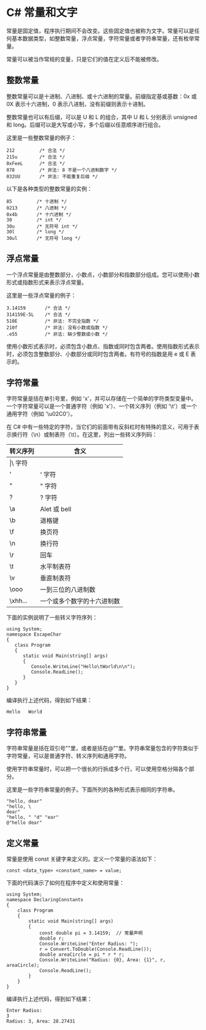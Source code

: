 # C\# 常量和文字

常量是固定值，程序执行期间不会改变。这些固定值也被称为文字。常量可以是任何基本数据类型，如整数常量，浮点常量，字符常量或者字符串常量，还有枚举常量。

常量可以被当作常规的变量，只是它们的值在定义后不能被修改。

## 整数常量

整数常量可以是十进制、八进制、或十六进制的常量。前缀指定基或基数：0x 或 0X 表示十六进制，0 表示八进制，没有前缀则表示十进制。

整数常量也可以有后缀，可以是 U 和 L 的组合，其中 U 和 L 分别表示 unsigned 和 long。后缀可以是大写或小写，多个后缀以任意顺序进行组合。

这里是一些整数常量的例子：
```
212         /* 合法 */
215u        /* 合法 */
0xFeeL      /* 合法 */
078         /* 非法: 8 不是一个八进制数字 */
032UU       /* 非法: 不能重复后缀 */
```

以下是各种类型的整数常量的实例：
```
85         /* 十进制 */
0213       /* 八进制 */
0x4b       /* 十六进制 */
30         /* int */
30u        /* 无符号 int */
30l        /* long */
30ul       /* 无符号 long */
```

## 浮点常量

一个浮点常量是由整数部分，小数点，小数部分和指数部分组成。您可以使用小数形式或指数形式来表示浮点常量。

这里是一些浮点常量的例子：
```
3.14159       /* 合法 */
314159E-5L    /* 合法 */
510E          /* 非法: 不完全指数 */
210f          /* 非法: 没有小数或指数 */
.e55          /* 非法: 缺少整数或小数 */
```

使用小数形式表示时，必须包含小数点、指数或同时包含两者。使用指数形式表示时，必须包含整数部分、小数部分或同时包含两者。有符号的指数是用 e 或 E 表示的。


## 字符常量

字符常量是括在单引号里，例如 'x'，并可以存储在一个简单的字符类型变量中。一个字符常量可以是一个普通字符（例如 'x'）、一个转义序列（例如 '\t'）或一个通用字符（例如 '\u02C0'）。

在 C# 中有一些特定的字符，当它们的前面带有反斜杠时有特殊的意义，可用于表示换行符（\n）或制表符（\t）。在这里，列出一些转义序列码：

| 转义序列 | 含义 |
| --- | --- |
|\\|\ 字符|
|\'|' 字符|
|\"|" 字符|
|\?|? 字符|
|\a|Alet 或 bell|
|\b|退格键|
|\f|换页符|
|\n|换行符|
|\r|回车|
|\t|水平制表符|
|\v|垂直制表符|
|\ooo|一到三位的八进制数|
|\xhh...|一个或多个数字的十六进制数|



下面的实例说明了一些转义字符序列：
```
using System;
namespace EscapeChar 
{
   class Program
   {
      static void Main(string[] args)
      {
         Console.WriteLine("Hello\tWorld\n\n");
         Console.ReadLine();
      }
   }
}
```

编译执行上述代码，得到如下结果：
```
Hello   World
```

## 字符串常量

字符串常量是括在双引号""里，或者是括在@""里。字符串常量包含的字符类似于字符常量，可以是普通字符、转义序列和通用字符。

使用字符串常量时，可以把一个很长的行拆成多个行，可以使用空格分隔各个部分。

这里是一些字符串常量的例子。下面所列的各种形式表示相同的字符串。
```
"hello, dear"
"hello, \
dear"
"hello, " "d" "ear"
@"hello dear"
```

## 定义常量

常量是使用 const 关键字来定义的。定义一个常量的语法如下：
```
const <data_type> <constant_name> = value;
```

下面的代码演示了如何在程序中定义和使用常量：
```
using System;
namespace DeclaringConstants
{
    class Program
    {
        static void Main(string[] args)
        {
            const double pi = 3.14159;  // 常量声明
            double r;
            Console.WriteLine("Enter Radius: ");
            r = Convert.ToDouble(Console.ReadLine());
            double areaCircle = pi * r * r;
            Console.WriteLine("Radius: {0}, Area: {1}", r, areaCircle);
            Console.ReadLine();
        }
    }
}
```

编译执行上述代码，得到如下结果：
```
Enter Radius: 
3
Radius: 3, Area: 28.27431
```
